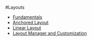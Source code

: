 #Layouts

* [Fundamentals](Fundamentals.md)
* [Anchored Layout](Anchored_Layout.md)
* [Linear Layout](Linear_Layout.md)
* [Layout Manager and Customization](Layout_Manager_and_Customization.md)
